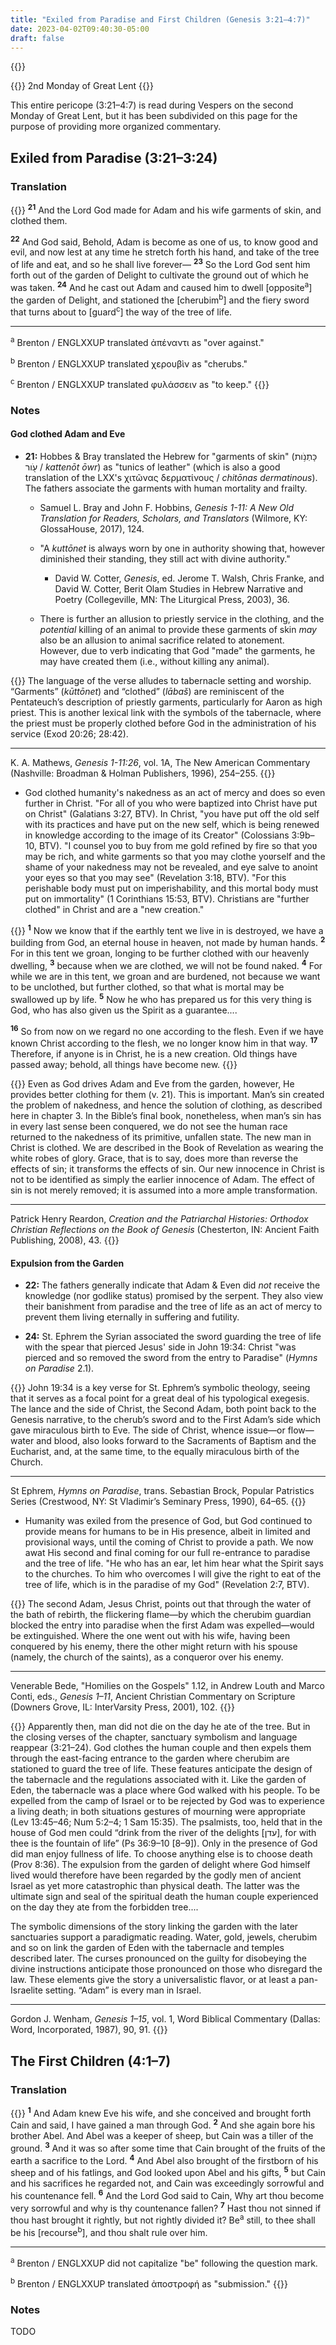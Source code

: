 ```yaml
---
title: "Exiled from Paradise and First Children (Genesis 3:21–4:7)"
date: 2023-04-02T09:40:30-05:00
draft: false
---
```


{{<toc>}}

{{<hint type=tip icon=gdoc_bookmark title="Lectionary">}}
2nd Monday of Great Lent
{{</hint>}}

This entire pericope (3:21–4:7) is read during Vespers on the second Monday of Great Lent, but it has been subdivided on this page for the purpose of providing more organized commentary.

## Exiled from Paradise (3:21–3:24)

### Translation

{{<hint type=important icon=gdoc_fire title="Genesis 3:21–24 (ENGLXXUP), altered">}}
<sup><b>21</b></sup> And the Lord God made for Adam and his wife garments of skin, and clothed them.

<sup><b>22</b></sup> And God said, Behold, Adam is become as one of us, to know good and evil, and now lest at any time he stretch forth his hand, and take of the tree of life and eat, and so he shall live forever&mdash; <sup><b>23</b></sup> So the Lord God sent him forth out of the garden of Delight to cultivate the ground out of which he was taken. <sup><b>24</b></sup> And he cast out Adam and caused him to dwell [opposite<sup>a</sup>] the garden of Delight, and stationed the [cherubim<sup>b</sup>] and the fiery sword that turns about to [guard<sup>c</sup>] the way of the tree of life.

---
<sup>a</sup> Brenton / ENGLXXUP translated ἀπέναντι as "over against."

<sup>b</sup> Brenton / ENGLXXUP translated χερουβὶν as "cherubs."

<sup>c</sup> Brenton / ENGLXXUP translated φυλάσσειν as "to keep."
{{</hint>}}

### Notes

#### God clothed Adam and Eve

- **21:** Hobbes & Bray translated the Hebrew for "garments of skin" (כָּתְנֹ֥ות עֹ֖ור / *kattenōt ōwr*) as "tunics of leather" (which is also a good translation of the LXX's χιτῶνας δερματίνους / *chitōnas dermatinous*). The fathers associate the garments with human mortality and frailty.

  - Samuel L. Bray and John F. Hobbins, *Genesis 1-11: A New Old Translation for Readers, Scholars, and Translators* (Wilmore, KY: GlossaHouse, 2017), 124.

  - "A *kuttōnet* is always worn by one in authority showing that, however diminished their standing, they still act with divine authority." 
  
    - David W. Cotter, *Genesis*, ed. Jerome T. Walsh, Chris Franke, and David W. Cotter, Berit Olam Studies in Hebrew Narrative and Poetry (Collegeville, MN: The Liturgical Press, 2003), 36.

  - There is further an allusion to priestly service in the clothing, and the *potential* killing of an animal to provide these garments of skin *may* also be an allusion to animal sacrifice related to atonement. However, due to verb indicating that God "made" the garments, he may have created them (i.e., without killing any animal).

{{<hint type=note icon=gdoc_keyboard_arrow_right title="Quote">}}
The language of the verse alludes to tabernacle setting and worship. “Garments” (*kūttōnet*) and “clothed” (*lābaš*) are reminiscent of the Pentateuch’s description of priestly garments, particularly for Aaron as high priest. This is another lexical link with the symbols of the tabernacle, where the priest must be properly clothed before God in the administration of his service (Exod 20:26; 28:42).

---
K. A. Mathews, *Genesis 1-11:26*, vol. 1A, The New American Commentary (Nashville: Broadman & Holman Publishers, 1996), 254–255.
{{</hint>}}

  - God clothed humanity's nakedness as an act of mercy and does so even further in Christ. "For all of you who were baptized into Christ have put on Christ" (Galatians 3:27, BTV). In Christ, "you have put off the old self with its practices and have put on the new self, which is being renewed in knowledge according to the image of its Creator" (Colossians 3:9b–10, BTV). "I counsel yoʋ to buy from me gold refined by fire so that yoʋ may be rich, and white garments so that yoʋ may clothe yoʋrself and the shame of yoʋr nakedness may not be revealed, and eye salve to anoint yoʋr eyes so that yoʋ may see" (Revelation 3:18, BTV). "For this perishable body must put on imperishability, and this mortal body must put on immortality" (1 Corinthians 15:53, BTV). Christians are "further clothed" in Christ and are a "new creation."

{{<hint type=important icon=gdoc_fire title="2 Corinthians 5:1–5, 16–17 (BTV)">}}
<sup><b>1</b></sup> Now we know that if the earthly tent we live in is destroyed, we have a building from God, an eternal house in heaven, not made by human hands. <sup><b>2</b></sup> For in this tent we groan, longing to be further clothed with our heavenly dwelling, <sup><b>3</b></sup> because when we are clothed, we will not be found naked. <sup><b>4</b></sup> For while we are in this tent, we groan and are burdened, not because we want to be unclothed, but further clothed, so that what is mortal may be swallowed up by life. <sup><b>5</b></sup> Now he who has prepared us for this very thing is God, who has also given us the Spirit as a guarantee....

<sup><b>16</b></sup> So from now on we regard no one according to the flesh. Even if we have known Christ according to the flesh, we no longer know him in that way. <sup><b>17</b></sup> Therefore, if anyone is in Christ, he is a new creation. Old things have passed away; behold, all things have become new.
{{</hint>}}

{{<hint type=note icon=gdoc_keyboard_arrow_right title="Quote">}}
Even as God drives Adam and Eve from the garden, however, He provides better clothing for them (v. 21). This is important. Man’s sin created the problem of nakedness, and hence the solution of clothing, as described here in chapter 3. In the Bible’s final book, nonetheless, when man’s sin has in every last sense been conquered, we do not see the human race returned to the nakedness of its primitive, unfallen state. The new man in Christ is clothed. We are described in the Book of Revelation as wearing the white robes of glory. Grace, that is to say, does more than reverse the effects of sin; it transforms the effects of sin. Our new innocence in Christ is not to be identified as simply the earlier innocence of Adam. The effect of sin is not merely removed; it is assumed into a more ample transformation.

---
Patrick Henry Reardon, *Creation and the Patriarchal Histories: Orthodox Christian Reflections on the Book of Genesis* (Chesterton, IN: Ancient Faith Publishing, 2008), 43.
{{</hint>}}


#### Expulsion from the Garden

- **22:** The fathers generally indicate that Adam & Even did *not* receive the knowledge (nor godlike status) promised by the serpent. They also view their banishment from paradise and the tree of life as an act of mercy to prevent them living eternally in suffering and futility.

- **24:** St. Ephrem the Syrian associated the sword guarding the tree of life with the spear that pierced Jesus' side in John 19:34: Christ "was pierced and so removed the sword from the entry to Paradise" (*Hymns on Paradise* 2.1).

{{<hint type=note icon=gdoc_keyboard_arrow_right title="Quote">}}
John 19:34 is a key verse for St. Ephrem’s symbolic theology, seeing that it serves as a focal point for a great deal of his typological exegesis. The lance and the side of Christ, the Second Adam, both point back to the Genesis narrative, to the cherub’s sword and to the First Adam’s side which gave miraculous birth to Eve. The side of Christ, whence issue&mdash;or flow&mdash;water and blood, also looks forward to the Sacraments of Baptism and the Eucharist, and, at the same time, to the equally miraculous birth of the Church.

---
St Ephrem, *Hymns on Paradise*, trans. Sebastian Brock, Popular Patristics Series (Crestwood, NY: St Vladimir’s Seminary Press, 1990), 64–65.
{{</hint>}}

  - Humanity was exiled from the presence of God, but God continued to provide means for humans to be in His presence, albeit in limited and provisional ways, until the coming of Christ to provide a path. We now awat His second and final coming for our full re-entrance to paradise and the tree of life. "He who has an ear, let him hear what the Spirit says to the churches. To him who overcomes I will give the right to eat of the tree of life, which is in the paradise of my God" (Revelation 2:7, BTV).

{{<hint type=note icon=gdoc_keyboard_arrow_right title="Quote">}}
The second Adam, Jesus Christ, points out that through the water of the bath of rebirth, the flickering flame&mdash;by which the cherubim guardian blocked the entry into paradise when the first Adam was expelled—would be extinguished. Where the one went out with his wife, having been conquered by his enemy, there the other might return with his spouse (namely, the church of the saints), as a conqueror over his enemy.

---
Venerable Bede, "Homilies on the Gospels" 1.12, in Andrew Louth and Marco Conti, eds., *Genesis 1–11*, Ancient Christian Commentary on Scripture (Downers Grove, IL: InterVarsity Press, 2001), 102.
{{</hint>}}

{{<hint type=note icon=gdoc_keyboard_arrow_right title="Quote">}}
Apparently then, man did not die on the day he ate of the tree. But in the closing verses of the chapter, sanctuary symbolism and language reappear (3:21–24). God clothes the human couple and then expels them through the east-facing entrance to the garden where cherubim are stationed to guard the tree of life. These features anticipate the design of the tabernacle and the regulations associated with it. Like the garden of Eden, the tabernacle was a place where God walked with his people. To be expelled from the camp of Israel or to be rejected by God was to experience a living death; in both situations gestures of mourning were appropriate (Lev 13:45–46; Num 5:2–4; 1 Sam 15:35). The psalmists, too, held that in the house of God men could “drink from the river of the delights [עדן], for with thee is the fountain of life” (Ps 36:9–10 [8–9]). Only in the presence of God did man enjoy fullness of life. To choose anything else is to choose death (Prov 8:36). The expulsion from the garden of delight where God himself lived would therefore have been regarded by the godly men of ancient Israel as yet more catastrophic than physical death. The latter was the ultimate sign and seal of the spiritual death the human couple experienced on the day they ate from the forbidden tree....

The symbolic dimensions of the story linking the garden with the later sanctuaries support a paradigmatic reading. Water, gold, jewels, cherubim and so on link the garden of Eden with the tabernacle and temples described later. The curses pronounced on the guilty for disobeying the divine instructions anticipate those pronounced on those who disregard the law. These elements give the story a universalistic flavor, or at least a pan-Israelite setting. “Adam” is every man in Israel.

---
Gordon J. Wenham, *Genesis 1–15*, vol. 1, Word Biblical Commentary (Dallas: Word, Incorporated, 1987), 90, 91.
{{</hint>}}


## The First Children (4:1–7)

### Translation

{{<hint type=important icon=gdoc_fire title="Genesis 4:1–7 (ENGLXXUP), altered">}}
<sup><b>1</b></sup> And Adam knew Eve his wife, and she conceived and brought forth Cain and said, I have gained a man through God. <sup><b>2</b></sup> And she again bore his brother Abel. And Abel was a keeper of sheep, but Cain was a tiller of the ground. <sup><b>3</b></sup> And it was so after some time that Cain brought of the fruits of the earth a sacrifice to the Lord. <sup><b>4</b></sup> And Abel also brought of the firstborn of his sheep and of his fatlings, and God looked upon Abel and his gifts, <sup><b>5</b></sup> but Cain and his sacrifices he regarded not, and Cain was exceedingly sorrowful and his countenance fell. <sup><b>6</b></sup> And the Lord God said to Cain, Why art thou become very sorrowful and why is thy countenance fallen? <sup><b>7</b></sup> Hast thou not sinned if thou hast brought it rightly, but not rightly divided it? Be<sup>a</sup> still, to thee shall be his [recourse<sup>b</sup>], and thou shalt rule over him.

---
<sup>a</sup> Brenton / ENGLXXUP did not capitalize "be" following the question mark.

<sup>b</sup> Brenton / ENGLXXUP translated ἀποστροφή as "submission."
{{</hint>}}

### Notes

TODO
